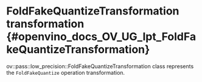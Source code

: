 # FoldFakeQuantizeTransformation transformation {#openvino_docs_OV_UG_lpt_FoldFakeQuantizeTransformation}

ov::pass::low_precision::FoldFakeQuantizeTransformation class represents the `FoldFakeQuantize` operation transformation.
